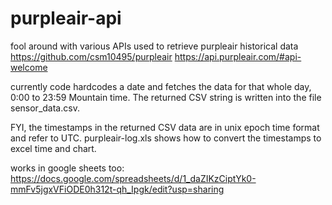 # purpleair-api
fool around with various APIs used to retrieve purpleair historical data
https://github.com/csm10495/purpleair
https://api.purpleair.com/#api-welcome

currently code hardcodes a date and fetches the data for that whole day, 0:00 to 23:59 Mountain time. The returned CSV string is written into the file sensor_data.csv.

FYI, the timestamps in the returned CSV data are in unix epoch time format and refer to UTC.
purpleair-log.xls shows how to convert the timestamps to excel time and chart.  

works in google sheets too: https://docs.google.com/spreadsheets/d/1_daZIKzCiptYk0-mmFv5jgxVFiODE0h312t-qh_Ipgk/edit?usp=sharing